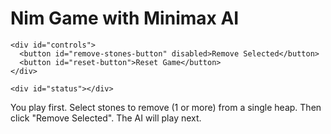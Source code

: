 <!DOCTYPE html>
<html lang="en">
<head>
  <meta charset="UTF-8" />
  <meta name="viewport" content="width=device-width, initial-scale=1" />
  <title>Nim Game with Minimax AI</title>
  <link rel="stylesheet" href="style.css" />
</head>
<body>
  <h1>Nim Game with Minimax AI</h1>

  <div id="game">
    <div id="heaps-container"></div>

    <div id="controls">
      <button id="remove-stones-button" disabled>Remove Selected</button>
      <button id="reset-button">Reset Game</button>
    </div>

    <div id="status"></div>
  </div>

  <div id="footer">
    You play first. Select stones to remove (1 or more) from a single heap. Then click "Remove Selected". The AI will play next.
  </div>

  <script src="script.js"></script>
</body>
</html>
